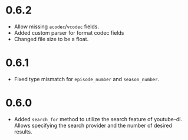 # 0.6.2
- Allow missing `acodec`/`vcodec` fields.
- Added custom parser for format codec fields
- Changed file size to be a float.

# 0.6.1
- Fixed type mismatch for `episode_number` and `season_number`.

# 0.6.0
- Added `search_for` method to utilize the search feature of youtube-dl. Allows specifying the search provider and the number
of desired results.